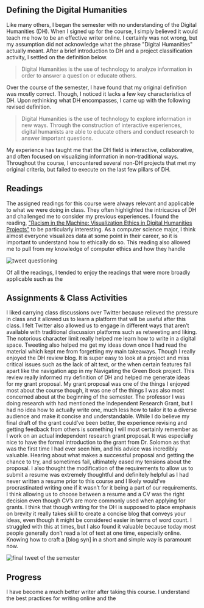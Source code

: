 ## Defining the Digital Humanities
Like many others, I began the semester with no understanding of the Digital Humanities (DH). When I signed up for the course, I simply believed it would teach me how to be an effective writer online. I certainly was not wrong, but my assumption did not acknowledge what the phrase "Digital Humanities" actually meant. After a brief introduction to DH and a project classification activity, I settled on the definition below.

> Digital Humanities is the use of technology to analyze information in order to answer a question or educate others.

Over the course of the semester, I have found that my original definition was mostly correct. Though, I noticed it lacks a few key characteristics of DH. Upon rethinking what DH encompasses, I came up with the following revised definition.

> Digital Humanities is the use of technology to explore information in new ways. Through the construction of interactive experiences, digital humanists are able to educate others and conduct research to answer important questions.

My experience has taught me that the DH field is interactive, collaborative, and often focused on visualizing information in non-traditional ways. Throughout the course, I encountered several non-DH projects that met my original criteria, but failed to execute on the last few pillars of DH.

## Readings
The assigned readings for this course were always relevant and applicable to what we were doing in class. They often highlighted the intricacies of DH and challenged me to consider my previous experiences. I found the reading, ["Racism in the Machine: Visualization Ethics in Digital Humanities Projects"](http://www.digitalhumanities.org/dhq/vol/12/4/000408/000408.html) to be particularly interesting. As a computer science major, I think almost everyone visualizes data at some point in their career, so it is important to understand how to ethically do so. This reading also allowed me to pull from my knowledge of computer ethics and how they handle 

![tweet questioning ](https://dh.toddmahood.com/images/course_reflection/visualization_ethics_tweet.png)

Of all the readings, I tended to enjoy the readings that were more broadly applicable such as the 

## Assignments & Class Activities
I liked carrying class discussions over Twitter because relieved the pressure in class and it allowed us to learn a platform that will be useful after this class. I felt Twitter also allowed us to engage in different ways that aren’t available with traditional discussion platforms such as retweeting and liking. The notorious character limit really helped me learn how to write in a digital space. Tweeting also helped me get my ideas down once I had read the material which kept me from forgetting my main takeaways. Though I really enjoyed the DH review blog. It is super easy to look at a project and miss critical issues such as the lack of alt text, or the when certain features fall apart like the navigation app in my Navigating the Green Book project. This review really informed my definition of DH and helped me generate ideas for my grant proposal. My grant proposal was one of the things I enjoyed most about the course though, it was one of the things I was also most concerned about at the beginning of the semester. The professor I was doing research with had mentioned the Independent Research Grant, but I had no idea how to actually write one, much less how to tailor it to a diverse audience and make it concise and understandable. While I do believe my final draft of the grant could’ve been better, the experience revising and getting feedback from others is something I will most certainly remember as I work on an actual independent research grant proposal. It was especially nice to have the formal introduction to the grant from Dr. Solomon as that was the first time I had ever seen him, and his advice was incredibly valuable. Hearing about what makes a successful proposal and getting the chance to try, and sometimes fail, ultimately eased my tensions about the proposal. I also thought the modification of the requirements to allow us to submit a resume was extremely thoughtful and definitely helpful as I had never written a resume prior to this course and I likely would’ve procrastinated writing one if it wasn’t for it being a part of our requirements. I think allowing us to choose between a resume and a CV was the right decision even though CV’s are more commonly used when applying for grants. I think that though writing for the DH is supposed to place emphasis on brevity it really takes skill to create a concise blog that conveys your ideas, even though it might be considered easier in terms of word count. I struggled with this at times, but I also found it valuable because today most people generally don’t read a lot of text at one time, especially online. Knowing how to craft a [blog syn] in a short and simple way is paramount now.

![final tweet of the semester](https://dh.toddmahood.com/images/course_reflection/final_tweet.png)


## Progress
I have become a much better writer after taking this course. I  understand the best practices for writing online and the 
